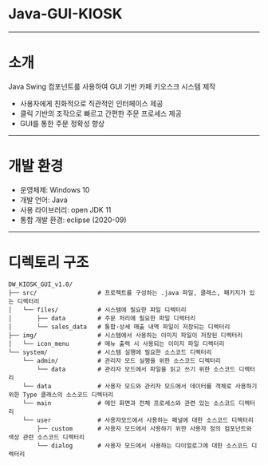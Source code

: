 # Java-GUI-KIOSK
---------------------------------
# 소개
Java Swing 컴포넌트를 사용하여 GUI 기반 카페 키오스크 시스템 제작
- 사용자에게 친화적으로 직관적인 인터페이스 제공
- 클릭 기반의 조작으로 빠르고 간편한 주문 프로세스 제공
- GUI를 통한 주문 정확성 향상
---------------------------------
# 개발 환경
- 운영체제: Windows 10
- 개발 언어: Java
- 사용 라이브러리: open JDK 11
- 통합 개발 환경: eclipse (2020-09)
---------------------------------
# 디렉토리 구조
```
DW_KIOSK_GUI_v1.0/
├── src/                 # 프로젝트를 구성하는 .java 파일, 클래스, 패키지가 있는 디렉터리
│   └── files/           # 시스템에 필요한 파일 디렉터리
│       ├── data         # 주문 처리에 필요한 파일 디렉터리
│       └── sales_data   # 통합·상세 매출 내역 파일이 저장되는 디렉터리
├── img/                 # 시스템에서 사용하는 이미지 파일이 저장된 디렉터리
│   └── icon_menu        # 메뉴 출력 시 사용되는 이미지 파일 디렉터리
└── system/              # 시스템 실행에 필요한 소스코드 디렉터리
    └── admin/           # 관리자 모드 실행을 위한 소스코드 디렉터리
        └── data         # 관리자 모드에서 파일을 읽고 쓰기 위한 소스코드 디렉터리
    └── data             # 사용자 모드와 관리자 모드에서 데이터를 객체로 사용하기 위한 Type 클래스의 소스코드 디렉터리
    └── main             # 메인 화면과 전체 프로세스와 관련 있는 소스코드 디렉터리
    └── user             # 사용자모드에서 사용하는 패널에 대한 소스코드 디렉터리
        ├── custom       # 사용자 모드에서 사용하기 위한 사용자 정의 컴포넌트와 색상 관련 소스코드 디렉터리
        └── dialog       # 사용자 모드에서 사용하는 다이얼로그에 대한 소스코드 디렉터리
```



        
